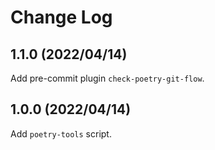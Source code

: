 # Change Log
## 1.1.0 (2022/04/14)
Add pre-commit plugin `check-poetry-git-flow`.

## 1.0.0 (2022/04/14)
Add `poetry-tools` script.
